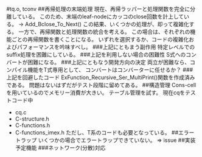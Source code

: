 #tq.o, tconv
##再帰処理の末端処理
現在、再帰ラッパーと処理関数を完全に分離している。
このため、末端のleaf-nodeにカッコのclose回数を計上している。
 -> Add_Bclose_To_Next()
この結果、いくつかの処理が、却って複雑化する。
一方で、再帰関数と処理関数の統合を考える。
この場合は、それぞれの機能ごとの再帰関数を書くことになる。
いずれを選択するか、コードの複雑化およびパフォーマンスを吟味すべし。
###上記にともまう副作用
特定レベルでのsuffix処理を困難にしている。
###上記を利用しない場合の困難性
S式へのコンバートが困難になる。
###上記にともなう開発方向の決定
両立が困難なら、コンパイル機能をT式専用として、
コンバートはコンバーターに任せるか？
###上記を回避したコード
ExFunction_Recursive_Ser_MultiPrint()関数を作成済みである。
問題はないはずだがテスト段階に留めてある。
##構造管理
Cons-cellを用いているのでメモリー消費が大きい。
テーブル管理を試す。
現在cqをテストコード中
- cq.c
- C-structure.h
- C-functions.h
- C-functions_imex.h
ただし、T系のコードも必要となっている。
##エラートラップ
いくつかの場合でエラートラップできていない。
=> issue
##実装予定機能
###ネットワーク(分散)対応
